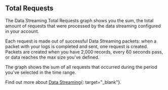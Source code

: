 ## Total Requests

The Data Streaming Total Requests graph shows you the sum, the total amount of requests that were processed by the data streaming configured in your account.

Each request is made out of successful Data Streaming packets: when a packet with your logs is completed and sent, one request is created. Packets are created when you have 2,000 records, every 60 seconds pass, or data reaches the max size you've defined.

The graph shows the sum of all requests that occurred during the period you've selected in the time range.

Find out more about [Data Streaming](https://www.azion.com/en/documentation/products/data-streaming/){: target="_blank"}.